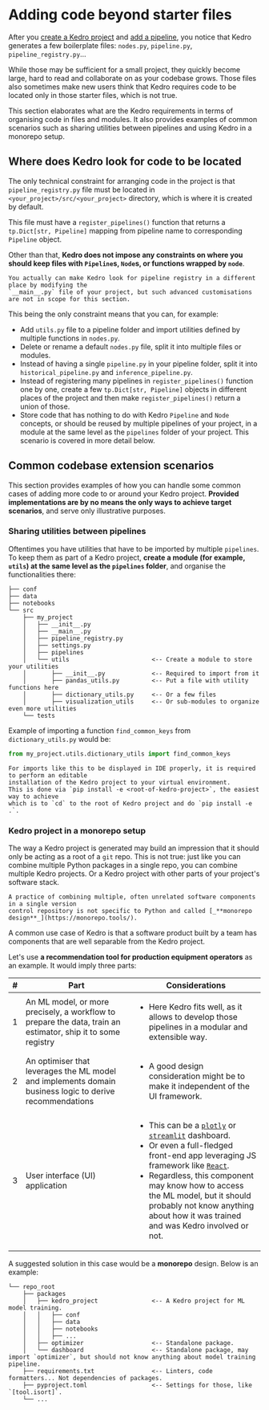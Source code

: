 # Adding code beyond starter files

After you [create a Kedro project](../get_started/new_project.md) and
[add a pipeline](../tutorial/create_a_pipeline.md), you notice that Kedro generates a
few boilerplate files: `nodes.py`, `pipeline.py`, `pipeline_registry.py`...

While those may be sufficient for a small project, they quickly become large, hard to
read and collaborate on as your codebase grows.
Those files also sometimes make new users think that Kedro requires code
to be located only in those starter files, which is not true.

This section elaborates what are the Kedro requirements in terms of organising code
in files and modules.
It also provides examples of common scenarios such as sharing utilities between
pipelines and using Kedro in a monorepo setup.

## Where does Kedro look for code to be located

The only technical constraint for arranging code in the project is that `pipeline_registry.py`
file must be located in `<your_project>/src/<your_project>` directory, which is where
it is created by default.

This file must have a `register_pipelines()` function that returns a `tp.Dict[str, Pipeline]`
mapping from pipeline name to corresponding `Pipeline` object.

Other than that, **Kedro does not impose any constraints on where you should keep files with
`Pipeline`s, `Node`s, or functions wrapped by `node`**.

```{note}
You actually can make Kedro look for pipeline registry in a different place by modifying the
`__main__.py` file of your project, but such advanced customisations are not in scope for this section.
```

This being the only constraint means that you can, for example:
* Add `utils.py` file to a pipeline folder and import utilities defined by multiple
  functions in `nodes.py`.
* Delete or rename a default `nodes.py` file, split it into multiple files or modules.
* Instead of having a single `pipeline.py` in your pipeline folder, split it
  into `historical_pipeline.py` and `inference_pipeline.py`.
* Instead of registering many pipelines in `register_pipelines()` function one by one,
  create a few `tp.Dict[str, Pipeline]` objects in different places of the project
  and then make `register_pipelines()` return a union of those.
* Store code that has nothing to do with Kedro `Pipeline` and `Node` concepts, or should
  be reused by multiple pipelines of your project, in a module at the same level as the
  `pipelines` folder of your project. This scenario is covered in more detail below.

## Common codebase extension scenarios

This section provides examples of how you can handle some common cases of adding more
code to or around your Kedro project.
**Provided implementations are by no means the only ways to achieve target scenarios**,
and serve only illustrative purposes.

### Sharing utilities between pipelines

Oftentimes you have utilities that have to be imported by multiple `pipelines`.
To keep them as part of a Kedro project, **create a module (for example, `utils`) at the same
level as the `pipelines` folder**, and organise the functionalities there:

```text
├── conf
├── data
├── notebooks
└── src
    ├── my_project
    │   ├── __init__.py
    │   ├── __main__.py
    │   ├── pipeline_registry.py
    │   ├── settings.py
    │   ├── pipelines
    │   └── utils                       <-- Create a module to store your utilities
    │       ├── __init__.py             <-- Required to import from it
    │       ├── pandas_utils.py         <-- Put a file with utility functions here
    │       ├── dictionary_utils.py     <-- Or a few files
    │       ├── visualization_utils     <-- Or sub-modules to organize even more utilities
    └── tests
```

Example of importing a function `find_common_keys` from `dictionary_utils.py` would be:

```python
from my_project.utils.dictionary_utils import find_common_keys
```

```{note}
For imports like this to be displayed in IDE properly, it is required to perform an editable
installation of the Kedro project to your virtual environment.
This is done via `pip install -e <root-of-kedro-project>`, the easiest way to achieve
which is to `cd` to the root of Kedro project and do `pip install -e .`.
```

### Kedro project in a monorepo setup

The way a Kedro project is generated may build an impression that it should
only be acting as a root of a `git` repo. This is not true: just like you can combine
multiple Python packages in a single repo, you can combine multiple Kedro projects.
Or a Kedro project with other parts of your project's software stack.

```{note}
A practice of combining multiple, often unrelated software components in a single version
control repository is not specific to Python and called [_**monorepo design**_](https://monorepo.tools/).
```

A common use case of Kedro is that a software product built by a team has components that
are well separable from the Kedro project.

Let's use **a recommendation tool for production equipment operators** as an example.
It would imply three parts:

| **#** | **Part**                                                                                                     | **Considerations**                                                                                                                                                                                                                                                                                                                                                                                               |
|-------|--------------------------------------------------------------------------------------------------------------|------------------------------------------------------------------------------------------------------------------------------------------------------------------------------------------------------------------------------------------------------------------------------------------------------------------------------------------------------------------------------------------------------------------|
| 1     | An ML model, or more precisely, a workflow to prepare the data, train an estimator, ship it to some registry | <ul> <li>Here Kedro fits well, as it allows to develop those pipelines in a modular and extensible way.</li> </ul>                                                                                                                                                                                                                                                                                               |
| 2     | An optimiser that leverages the ML model and implements domain business logic to derive recommendations      | <ul> <li>A good design consideration might be to make it independent of the UI framework.</li> </ul>                                                                                                                                                                                                                                                                                                             |
| 3     | User interface (UI) application                                                                              | <ul> <li>This can be a [`plotly`](https://plotly.com/python/) or [`streamlit`](https://streamlit.io/) dashboard.</li> <li>Or even a full-fledged front-end app leveraging JS framework like [`React`](https://react.dev/).</li> <li>Regardless, this component may know how to access the ML model, but it should probably not know anything about how it was trained and was Kedro involved or not.</li> </ul>  |

A suggested solution in this case would be a **monorepo** design. Below is an example:

```text
└── repo_root
    ├── packages
    │   ├── kedro_project               <-- A Kedro project for ML model training.
    │   │   ├── conf
    │   │   ├── data
    │   │   ├── notebooks
    │   │   ├── ...
    │   ├── optimizer                   <-- Standalone package.
    │   └── dashboard                   <-- Standalone package, may import `optimizer`, but should not know anything about model training pipeline.
    ├── requirements.txt                <-- Linters, code formatters... Not dependencies of packages.
    ├── pyproject.toml                  <-- Settings for those, like `[tool.isort]`.
    └── ...
```
